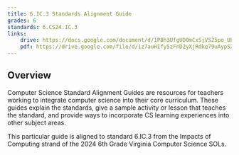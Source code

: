 ```yaml
---
title: 6.IC.3 Standards Alignment Guide
grades: 6
standards: 6.CS24.IC.3
links:
    drive: https://docs.google.com/document/d/1P8h3UfgUD0mCxSjVS25po_UP8w1bmcuXFiNJtrlqppU/edit?usp=drive_link
    pdf: https://drive.google.com/file/d/1z7auHIfy5zFnD2yXjRdke79uAypS2TFQ/view?usp=drive_link
---
```


## Overview

Computer Science Standard Alignment Guides are resources for teachers working to integrate computer science into their core curriculum. These guides explain the standards, give a sample activity or lesson that teaches the standard, and provide ways to incorporate CS learning experiences into other subject areas. 

This particular guide is aligned to standard 6.IC.3 from the Impacts of Computing strand of the 2024 6th Grade Virginia Computer Science SOLs.